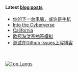 #### Latest [blog posts](https://King-of-Infinite-Space.github.io)
<!-- BLOG-POST-LIST:START -->
- [你的下一台电脑，或许是手机](https://King-of-Infinite-Space.github.io/posts/202106-你的下一台电脑或许是手机.html)
- [Into the Cyberverse](https://King-of-Infinite-Space.github.io/posts/202001-into-the-cyberverse.html)
- [California](https://King-of-Infinite-Space.github.io/posts/202001-california.html)
- [欧冠淘汰赛抽签模拟](https://King-of-Infinite-Space.github.io/posts/201912-欧冠淘汰赛抽签模拟.html)
- [测试在Github Issues上写博客](https://King-of-Infinite-Space.github.io/posts/201806-测试在github-issues上写博客.html)
<!-- BLOG-POST-LIST:END --> 


　<!-- spacing -->

[![Top Langs](https://github-readme-stats.vercel.app/api/top-langs/?username=King-of-Infinite-Space&langs_count=4&layout=compact)](https://github.com/anuraghazra/github-readme-stats)
